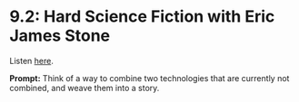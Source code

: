 # 9.2: Hard Science Fiction with Eric James Stone 

Listen [here](http://www.writingexcuses.com/2014/01/12/writing-excuses-9-2-hard-science-fiction-with-eric-james-stone/). 

**Prompt:** Think of a way to combine two technologies that are currently not combined, and weave them into a story.